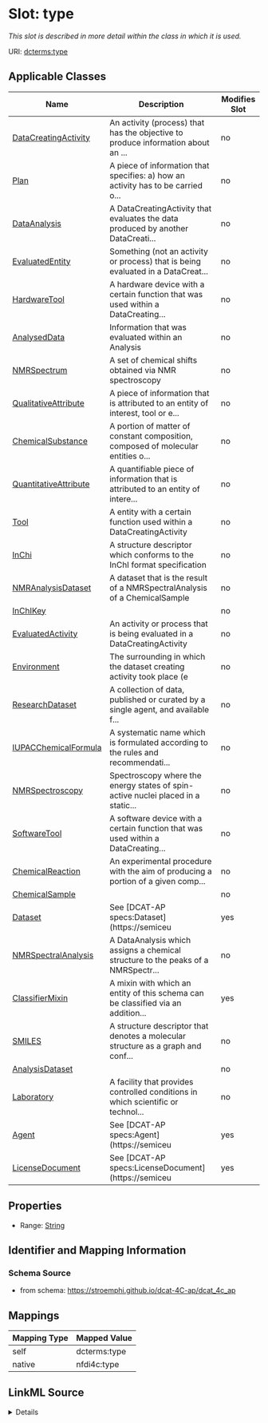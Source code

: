 

# Slot: type


_This slot is described in more detail within the class in which it is used._





URI: [dcterms:type](http://purl.org/dc/terms/type)



<!-- no inheritance hierarchy -->





## Applicable Classes

| Name | Description | Modifies Slot |
| --- | --- | --- |
| [DataCreatingActivity](DataCreatingActivity.md) | An activity (process) that has the objective to produce information about an ... |  no  |
| [Plan](Plan.md) | A piece of information that specifies: a) how an activity has to be carried o... |  no  |
| [DataAnalysis](DataAnalysis.md) | A DataCreatingActivity that evaluates the data produced by another DataCreati... |  no  |
| [EvaluatedEntity](EvaluatedEntity.md) | Something (not an activity or process) that is being evaluated in a DataCreat... |  no  |
| [HardwareTool](HardwareTool.md) | A hardware device with a certain function that was used within a DataCreating... |  no  |
| [AnalysedData](AnalysedData.md) | Information that was evaluated within an Analysis |  no  |
| [NMRSpectrum](NMRSpectrum.md) | A set of chemical shifts obtained via NMR spectroscopy |  no  |
| [QualitativeAttribute](QualitativeAttribute.md) | A piece of information that is attributed to an entity of interest, tool or e... |  no  |
| [ChemicalSubstance](ChemicalSubstance.md) | A portion of matter of constant composition, composed of molecular entities o... |  no  |
| [QuantitativeAttribute](QuantitativeAttribute.md) | A quantifiable piece of information that is attributed to an entity of intere... |  no  |
| [Tool](Tool.md) | A entity with a certain function used within a DataCreatingActivity |  no  |
| [InChi](InChi.md) | A structure descriptor which conforms to the InChI format specification |  no  |
| [NMRAnalysisDataset](NMRAnalysisDataset.md) | A dataset that is the result of a NMRSpectralAnalysis of a ChemicalSample |  no  |
| [InChIKey](InChIKey.md) |  |  no  |
| [EvaluatedActivity](EvaluatedActivity.md) | An activity or process that is being evaluated in a DataCreatingActivity |  no  |
| [Environment](Environment.md) | The surrounding in which the dataset creating activity took place (e |  no  |
| [ResearchDataset](ResearchDataset.md) | A collection of data, published or curated by a single agent, and available f... |  no  |
| [IUPACChemicalFormula](IUPACChemicalFormula.md) | A systematic name which is formulated according to the rules and recommendati... |  no  |
| [NMRSpectroscopy](NMRSpectroscopy.md) | Spectroscopy where the energy states of spin-active nuclei placed in a static... |  no  |
| [SoftwareTool](SoftwareTool.md) | A software device with a certain function that was used within a DataCreating... |  no  |
| [ChemicalReaction](ChemicalReaction.md) | An experimental procedure with the aim of producing a portion of a given comp... |  no  |
| [ChemicalSample](ChemicalSample.md) |  |  no  |
| [Dataset](Dataset.md) | See [DCAT-AP specs:Dataset](https://semiceu |  yes  |
| [NMRSpectralAnalysis](NMRSpectralAnalysis.md) | A DataAnalysis which assigns a chemical structure to the peaks of a NMRSpectr... |  no  |
| [ClassifierMixin](ClassifierMixin.md) | A mixin with which an entity of this schema can be classified via an addition... |  yes  |
| [SMILES](SMILES.md) | A structure descriptor that denotes a molecular structure as a graph and conf... |  no  |
| [AnalysisDataset](AnalysisDataset.md) |  |  no  |
| [Laboratory](Laboratory.md) | A facility that provides controlled conditions in which scientific or technol... |  no  |
| [Agent](Agent.md) | See [DCAT-AP specs:Agent](https://semiceu |  yes  |
| [LicenseDocument](LicenseDocument.md) | See [DCAT-AP specs:LicenseDocument](https://semiceu |  yes  |







## Properties

* Range: [String](String.md)





## Identifier and Mapping Information







### Schema Source


* from schema: https://stroemphi.github.io/dcat-4C-ap/dcat_4c_ap




## Mappings

| Mapping Type | Mapped Value |
| ---  | ---  |
| self | dcterms:type |
| native | nfdi4c:type |




## LinkML Source

<details>
```yaml
name: type
description: This slot is described in more detail within the class in which it is
  used.
from_schema: https://stroemphi.github.io/dcat-4C-ap/dcat_4c_ap
rank: 1000
slot_uri: dcterms:type
alias: type
domain_of:
- Agent
- Dataset
- LicenseDocument
- ClassifierMixin
range: string

```
</details>
